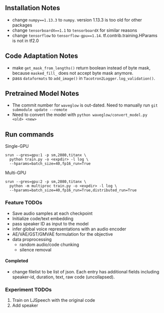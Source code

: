 ## Installation Notes
* change `numpy==1.13.3` to `numpy`. version 1.13.3 is too old for other packages
* change `tensorboardX==1.1` to `tensorboardX` for similar reasons
* change `tensorflow` to `tensorflow-gpu==1.14`. tf.contrib.training.HParams is
  not in tf2.0

## Code Adaptation Notes
* make `get_mask_from_lengths()` return boolean instead of byte mask, because
  `masked_fill_` does not accept byte mask anymore.
* pass `dataformats` to `add_image()` in `Tacotron2Logger.log_validation()`.

## Pretrained Model Notes
* The commit number for `waveglow` is out-dated. Need to manually run `git
  submodule update --remote`
* Need to convert the model with `python waveglow/convert_model.py <old> <new>`

## Run commands

Single-GPU
```
srun --gres=gpu:1 -p sm,2080,titanx \
  python train.py -o <expdir> -l log \
  --hparams=batch_size=40,fp16_run=True
```

Multi-GPU
```
srun --gres=gpu:2 -p sm,2080,titanx \
  python -m multiproc train.py -o <expdir> -l log \
  --hparams=batch_size=40,fp16_run=True,distributed_run=True
```

### Feature TODOs
* Save audio samples at each checkpoint
* Initialize code/text embedding
* pass speaker ID as input to the model
* infer global voice representations with an audio encoder
* AE/VAE/GST/GMVAE formulation for the objective
* data proprocessing
  * random audio/code chunking
  * silence removal

#### Completed
* change filelist to be list of json. Each entry has additional fields
  including speaker-id, duration, text, raw code (uncollapsed).

### Experiment TODOs
1. Train on LJSpeech with the original code
2. Add speaker 
